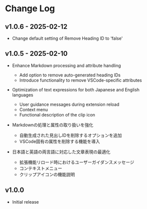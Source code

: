 # Change Log

## v1.0.6 - 2025-02-12
- Change default setting of Remove Heading ID to 'false'

## v1.0.5 - 2025-02-10
- Enhance Markdown processing and attribute handling
    - Add option to remove auto-generated heading IDs
    - Introduce functionality to remove VSCode-specific attributes
- Optimization of text expressions for both Japanese and English languages
   - User guidance messages during extension reload
   - Context menu
   - Functional description of the clip icon

- Markdownの処理と属性の取り扱いを強化
  - 自動生成された見出しIDを削除するオプションを追加
  - VSCode固有の属性を削除する機能を導入
- 日本語と英語の両言語に対応した文章表現の最適化
   - 拡張機能リロード時におけるユーザーガイダンスメッセージ
   - コンテキストメニュー
   - クリップアイコンの機能説明


## v1.0.0
- Initial release
